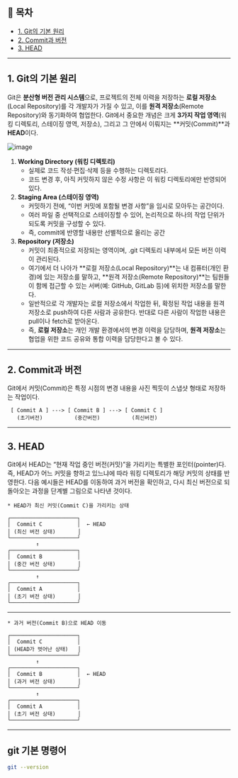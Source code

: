 ## 📑 목차
- [1. Git의 기본 원리](#1-git의-기본-원리)
- [2. Commit과 버전](#2-commit과-버전)
- [3. HEAD](#3-head)

---

## 1. Git의 기본 원리
Git은 **분산형 버전 관리 시스템**으로, 
프로젝트의 전체 이력을 저장하는 **로컬 저장소**(Local Repository)를 각 개발자가 가질 수 있고, 
이를 **원격 저장소**(Remote Repository)와 동기화하여 협업한다. 
Git에서 중요한 개념은 크게 **3가지 작업 영역**(워킹 디렉토리, 스테이징 영역, 저장소), 
그리고 그 안에서 이뤄지는 **커밋(Commit)**과 **HEAD**이다.

![image](https://github.com/user-attachments/assets/f12780bb-8a22-4da0-9a77-c7e2b6aa7516)

1. **Working Directory (워킹 디렉토리)**
    - 실제로 코드 작성·편집·삭제 등을 수행하는 디렉토리다.
    - 코드 변경 후, 아직 커밋하지 않은 수정 사항은 이 워킹 디렉토리에만 반영되어 있다.
2. **Staging Area (스테이징 영역)**
    - 커밋하기 전에, “이번 커밋에 포함될 변경 사항”을 임시로 모아두는 공간이다.
    - 여러 파일 중 선택적으로 스테이징할 수 있어, 논리적으로 하나의 작업 단위가 되도록 커밋을 구성할 수 있다.
    - 즉, commit에 반영할 내용만 선별적으로 올리는 공간
3. **Repository (저장소)**
    - 커밋이 최종적으로 저장되는 영역이며, .git 디렉토리 내부에서 모든 버전 이력이 관리된다.
    - 여기에서 더 나아가 **로컬 저장소(Local Repository)**는 내 컴퓨터(개인 환경)에 있는 저장소를 말하고, **원격 저장소(Remote Repository)**는 팀원들이 함께 접근할 수 있는 서버(예: GitHub, GitLab 등)에 위치한 저장소를 말한다.
    - 일반적으로 각 개발자는 로컬 저장소에서 작업한 뒤, 확정된 작업 내용을 원격 저장소로 push하여 다른 사람과 공유한다. 반대로 다른 사람이 작업한 내용은 pull이나 fetch로 받아온다.
    - 즉, **로컬 저장소**는 개인 개발 환경에서의 변경 이력을 담당하며, **원격 저장소**는 협업을 위한 코드 공유와 통합 이력을 담당한다고 볼 수 있다.

---

## 2. Commit과 버전
Git에서 커밋(Commit)은 특정 시점의 변경 내용을 사진 찍듯이 스냅샷 형태로 저장하는 작업이다. 
```
 [ Commit A ] ---> [ Commit B ] ---> [ Commit C ]
   (초기버전)          (중간버전)          (최신버전)
```

---

## 3. HEAD
Git에서 HEAD는 “현재 작업 중인 버전(커밋)”을 가리키는 특별한 포인터(pointer)다. 
즉, HEAD가 어느 커밋을 향하고 있느냐에 따라 워킹 디렉토리가 해당 커밋의 상태를 반영한다. 
다음 예시들은 HEAD를 이동하여 과거 버전을 확인하고, 
다시 최신 버전으로 되돌아오는 과정을 단계별 그림으로 나타낸 것이다.
```
* HEAD가 최신 커밋(Commit C)을 가리키는 상태

┌─────────────────────┐
│  Commit C           │  ← HEAD
│ (최신 버전 상태)       │
└─────────────────────┘
         ↑
┌─────────────────────┐
│  Commit B           │
│ (중간 버전 상태)       │
└─────────────────────┘
         ↑
┌─────────────────────┐
│  Commit A           │
│ (초기 버전 상태)       │
└─────────────────────┘
```
---
```
* 과거 버전(Commit B)으로 HEAD 이동

┌─────────────────────┐
│  Commit C           │
│ (HEAD가 벗어난 상태)   │
└─────────────────────┘
         ↑
┌─────────────────────┐
│  Commit B           │  ← HEAD
│ (과거 버전 상태)       │
└─────────────────────┘
         ↑
┌─────────────────────┐
│  Commit A           │
│ (초기 버전 상태)       │
└─────────────────────┘
```

---

## git 기본 명령어
```bash
git --version
```




